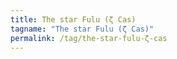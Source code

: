 ```yaml
---
title: The star Fulu (ζ Cas)
tagname: "The star Fulu (ζ Cas)"
permalink: /tag/the-star-fulu-ζ-cas
---
```

